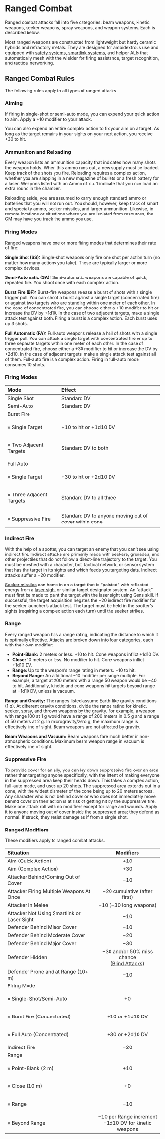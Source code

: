 # Ranged Combat

Ranged combat attacks fall into five categories: beam weapons, kinetic weapons, seeker weapons, spray weapons, and weapon systems. Each is described below.

Most ranged weapons are constructed from lightweight but hardy ceramic hybrids and refractory metals. They are designed for ambidextrous use and equipped with [safety systems, smartlink systems](13-weapon-accessories.md), and helper ALIs that automatically mesh with the wielder for firing assistance, target recognition, and tactical networking.

## Ranged Combat Rules

The following rules apply to all types of ranged attacks.

<!--sort-->

### Aiming

If firing in single-shot or semi-auto mode, you can expend your quick action to aim. Apply a +10 modifier to your attack.

You can also expend an entire complex action to fix your aim on a target. As long as the target remains in your sights on your next action, you receive +30 to hit.

### Ammunition and Reloading

Every weapon lists an ammunition capacity that indicates how many shots the weapon holds. When this ammo runs out, a new supply must be loaded. Keep track of the shots you fire. Reloading requires a complex action, whether you are slapping in a new magazine of bullets or a fresh battery for a laser. Weapons listed with an Ammo of x + 1 indicate that you can load an extra round in the chamber.

Reloading aside, you are assumed to carry enough standard ammo or batteries that you will not run out. You should, however, keep track of smart and specialty ammo, seeker missiles, and larger ammunition. Likewise, in remote locations or situations where you are isolated from resources, the GM may have you track the ammo you use.

### Firing Modes

Ranged weapons have one or more firing modes that determines their rate of fire:

**Single Shot (SS):** Single-shot weapons only fire one shot per action turn (no matter how many actions you take). These are typically larger or more complex devices.

**Semi-Automatic (SA):** Semi-automatic weapons are capable of quick, repeated fire. You shoot once with each complex action.

**Burst Fire (BF):** Burst-fire weapons release a burst of shots with a single trigger pull. You can shoot a burst against a single target (concentrated fire) or against two targets who are standing within one meter of each other. In the case of concentrated fire, you can choose either a +10 modifier to hit or increase the DV by +1d10. In the case of two adjacent targets, make a single attack test against both. Firing a burst is a complex action. Each burst uses up 3 shots.

**Full Automatic (FA):** Full-auto weapons release a hail of shots with a single trigger pull. You can attack a single target with concentrated fire or up to three separate targets within one meter of each other. In the case of concentrated fire, choose either a +30 modifier to hit or increase the DV by +2d10. In the case of adjacent targets, make a single attack test against all of them. Full-auto fire is a complex action. Firing in full-auto mode consumes 10 shots.

<!-- CLEANED blockquote class="table" -->

<!--sort-union-->

### Firing Modes

| Mode                                           | Effect                                                |
| :--------------------------------------------- | :---------------------------------------------------- |
| Single Shot                                    | Standard DV                                           |
| Semi-Auto                                      | Standard DV                                           |
| Burst Fire                                     |                                                       |
| <p class="indent">» Single Target</p>          | +10 to hit or +1d10&nbsp;DV                           |
| <p class="indent">» Two Adjacent Targets</p>   | Standard DV to both                                   |
| Full Auto                                      |                                                       |
| <p class="indent">» Single Target</p>          | +30 to hit or +2d10&nbsp;DV                           |
| <p class="indent">» Three Adjacent Targets</p> | Standard DV to all three                              |
| <p class="indent">» Suppressive Fire</p>       | Standard DV to anyone moving out of cover within cone |

<!-- CLEANED /blockquote -->

### Indirect Fire

With the help of a spotter, you can target an enemy that you can’t see using indirect fire. Indirect attacks are primarily made with seekers, grenades, and other projectiles that do not follow a direct-line trajectory to the target. You must be meshed with a character, bot, tactical network, or sensor system that has the target in its sights and which feeds you targeting data. Indirect attacks suffer a −20 modifier.

[Seeker missiles](10-seeker-weapons-and-grenades.md) can home in on a target that is “painted” with reflected energy from a [laser sight](13-weapon-accessories.md) or similar target designator system. An “attack” must first be made to paint the target with the laser sight using Guns skill. If successful, the target acquisition negates the −20 indirect fire modifier for the seeker launcher’s attack test. The target must be held in the spotter’s sights (requiring a complex action each turn) until the seeker strikes.

### Range

Every ranged weapon has a range rating, indicating the distance to which it is optimally effective. Attacks are broken down into four categories, each with their own modifier:

- **Point-Blank:** 2 meters or less. +10 to hit. Cone weapons inflict +1d10&nbsp;DV.
- **Close:** 10 meters or less. No modifier to hit. Cone weapons inflict +1d10&nbsp;DV.
- **Range:** Up to the weapon’s range rating in meters. −10 to hit.
- **Beyond Range:** An additional −10 modifier per range multiple. For example, a target at 200 meters with a range 50 weapon would be −40 to hit. Additionally, kinetic and cone weapons hit targets beyond range at −1d10&nbsp;DV, unless in vacuum.

**Range and Gravity:** The ranges listed assume Earth-like gravity conditions (1&nbsp;g). At different gravity conditions, divide the range rating for kinetic, seeker, spray, and thrown weapons by the gravity. For example, a weapon with range 100 at 1&nbsp;g would have a range of 200 meters in 0.5&nbsp;g and a range of 50 meters at 2&nbsp;g. In microgravity/zero g, the maximum range is effectively line of sight. Beam weapons are not affected by gravity.

**Beam Weapons and Vacuum:** Beam weapons fare much better in non-atmospheric conditions. Maximum beam weapon range in vacuum is effectively line of sight.

### Suppressive Fire

To provide cover for an ally, you can lay down suppressive fire over an area rather than targeting anyone specifically, with the intent of making everyone in the suppressed area keep their heads down. This takes a complex action, full-auto mode, and uses up 20 shots. The suppressed area extends out in a cone, with the widest diameter of the cone being up to 20 meters across. Any character who is not behind cover or who does not immediately move behind cover on their action is at risk of getting hit by the suppressive fire. Make one attack roll with no modifiers except for range and wounds. Apply it to anyone moving out of cover inside the suppressed area; they defend as normal. If struck, they resist damage as if from a single shot.

<!--sort-end-->

<!-- CLEANED blockquote class="table" -->

### Ranged Modifiers

These modifiers apply to ranged combat attacks.

<!--sort-->

| Situation                                                          |                                      Modifiers                                       |
| :----------------------------------------------------------------- | :----------------------------------------------------------------------------------: |
| Aim (Quick Action)                                                 |                                         +10                                          |
| <!--sort-union-->Aim (Complex Action)                              |                                         +30                                          |
| Attacker Behind/Coming Out of Cover                                |                                         −10                                          |
| Attacker Firing Multiple Weapons At Once                           |                             −20 cumulative (after first)                             |
| Attacker In Melee                                                  |                                −10 (−30 long weapons)                                |
| Attacker Not Using Smartlink or Laser Sight                        |                                         −10                                          |
| Defender Behind Minor Cover                                        |                                         −10                                          |
| <!--sort-union-->Defender Behind Moderate Cover                    |                                         −20                                          |
| <!--sort-union-->Defender Behind Major Cover                       |                                         −30                                          |
| Defender Hidden                                                    | −30 and/or 50% miss chance<br>([Blind Attacks](15-special-attacks.md#blind-attacks)) |
| Defender Prone and at Range (10+ m)                                |                                         −10                                          |
| Firing Mode                                                        |                                                                                      |
| <!--sort-union--><p class="indent">» Single-Shot/Semi-Auto</p>     |                                          +0                                          |
| <!--sort-union--><p class="indent">» Burst Fire (Concentrated)</p> |                                 +10 or +1d10&nbsp;DV                                 |
| <!--sort-union--><p class="indent">» Full Auto (Concentrated)</p>  |                                 +30 or +2d10&nbsp;DV                                 |
| Indirect Fire                                                      |                                         −20                                          |
| Range                                                              |                                                                                      |
| <!--sort-union--><p class="indent">» Point-Blank (2&nbsp;m)</p>    |                                         +10                                          |
| <!--sort-union--><p class="indent">» Close (10&nbsp;m)</p>         |                                          +0                                          |
| <!--sort-union--><p class="indent">» Range</p>                     |                                         −10                                          |
| <!--sort-union--><p class="indent">» Beyond Range</p>              |             −10 per Range increment<br>−1d10&nbsp;DV for kinetic weapons             |

<!-- CLEANED /blockquote -->
